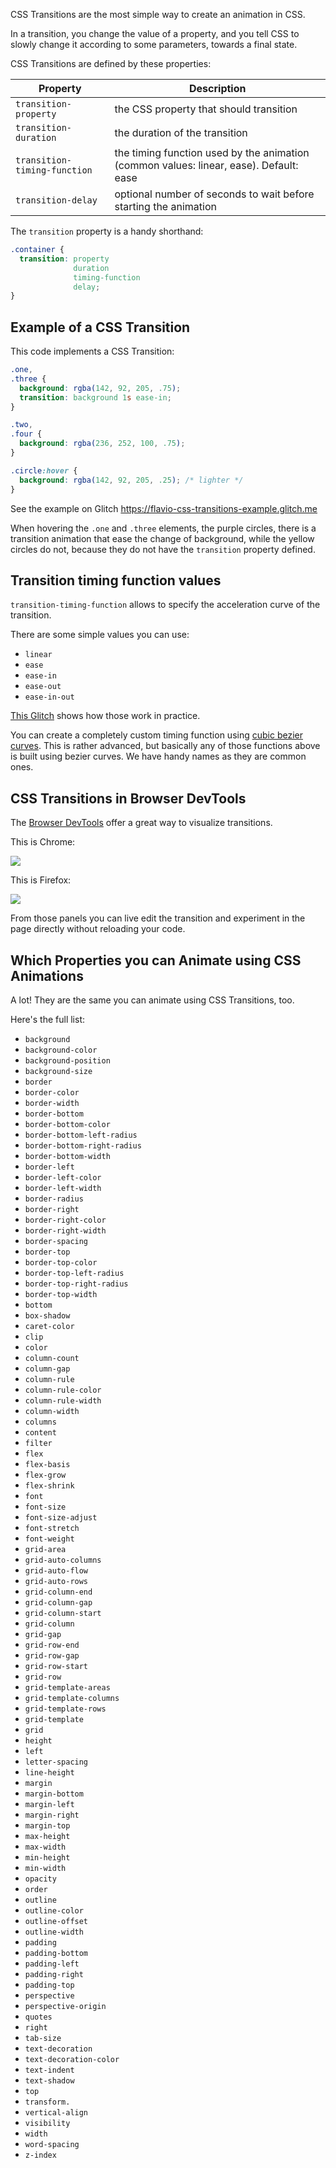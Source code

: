 CSS Transitions are the most simple way to create an animation in CSS.

In a transition, you change the value of a property, and you tell CSS to slowly change it according to some parameters, towards a final state.

CSS Transitions are defined by these properties:

Property|Description
--------|------
`transition-property`| the CSS property that should transition
`transition-duration`| the duration of the transition
`transition-timing-function`| the timing function used by the animation (common values: linear, ease). Default: ease
`transition-delay`| optional number of seconds to wait before starting the animation


The `transition` property is a handy shorthand:

```css
.container {
  transition: property
              duration
              timing-function
              delay;
}
```

## Example of a CSS Transition

This code implements a CSS Transition:

```css
.one,
.three {
  background: rgba(142, 92, 205, .75);
  transition: background 1s ease-in;
}

.two,
.four {
  background: rgba(236, 252, 100, .75);
}

.circle:hover {
  background: rgba(142, 92, 205, .25); /* lighter */
}
```

See the example on Glitch
<https://flavio-css-transitions-example.glitch.me>

When hovering the `.one` and `.three` elements, the purple circles, there is a transition animation that ease the change of background, while the yellow circles do not, because they do not have the `transition` property defined.

## Transition timing function values

`transition-timing-function` allows to specify the acceleration curve of the transition.

There are some simple values you can use:

- `linear`
- `ease`
- `ease-in`
- `ease-out`
- `ease-in-out`

[This Glitch](https://flavio-css-transitions-easings.glitch.me) shows how those work in practice.

You can create a completely custom timing function using [cubic bezier curves](https://developer.mozilla.org/en-US/docs/Web/CSS/single-transition-timing-function). This is rather advanced, but basically any of those functions above is built using bezier curves. We have handy names as they are common ones.

## CSS Transitions in Browser DevTools

The [Browser DevTools](https://flaviocopes.com/browser-devtools/) offer a great way to visualize transitions.

This is Chrome:

![](Transitions/devtools-chrome.png)

This is Firefox:

![](Transitions/devtools-firefox.png)

From those panels you can live edit the transition and experiment in the page directly without reloading your code.

## Which Properties you can Animate using CSS Animations

A lot! They are the same you can animate using CSS Transitions, too.

Here's the full list:

- `background`
- `background-color`
- `background-position`
- `background-size`
- `border`
- `border-color`
- `border-width`
- `border-bottom`
- `border-bottom-color`
- `border-bottom-left-radius`
- `border-bottom-right-radius`
- `border-bottom-width`
- `border-left`
- `border-left-color`
- `border-left-width`
- `border-radius`
- `border-right`
- `border-right-color`
- `border-right-width`
- `border-spacing`
- `border-top`
- `border-top-color`
- `border-top-left-radius`
- `border-top-right-radius`
- `border-top-width`
- `bottom`
- `box-shadow`
- `caret-color`
- `clip`
- `color`
- `column-count`
- `column-gap`
- `column-rule`
- `column-rule-color`
- `column-rule-width`
- `column-width`
- `columns`
- `content`
- `filter`
- `flex`
- `flex-basis`
- `flex-grow`
- `flex-shrink`
- `font`
- `font-size`
- `font-size-adjust`
- `font-stretch`
- `font-weight`
- `grid-area`
- `grid-auto-columns`
- `grid-auto-flow`
- `grid-auto-rows`
- `grid-column-end`
- `grid-column-gap`
- `grid-column-start`
- `grid-column`
- `grid-gap`
- `grid-row-end`
- `grid-row-gap`
- `grid-row-start`
- `grid-row`
- `grid-template-areas`
- `grid-template-columns`
- `grid-template-rows`
- `grid-template`
- `grid`
- `height`
- `left`
- `letter-spacing`
- `line-height`
- `margin`
- `margin-bottom`
- `margin-left`
- `margin-right`
- `margin-top`
- `max-height`
- `max-width`
- `min-height`
- `min-width`
- `opacity`
- `order`
- `outline`
- `outline-color`
- `outline-offset`
- `outline-width`
- `padding`
- `padding-bottom`
- `padding-left`
- `padding-right`
- `padding-top`
- `perspective`
- `perspective-origin`
- `quotes`
- `right`
- `tab-size`
- `text-decoration`
- `text-decoration-color`
- `text-indent`
- `text-shadow`
- `top`
- `transform.`
- `vertical-align`
- `visibility`
- `width`
- `word-spacing`
- `z-index`